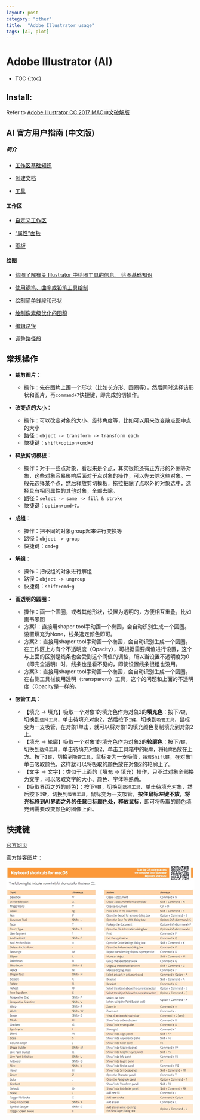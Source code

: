 ```yaml
---
layout: post
category: "other"
title:  "Adobe Illustrator usage"
tags: [AI, plot]
---
```


# Adobe Illustrator (AI)

- TOC
{:toc}


## Install:

Refer to [Adobe Illustrator CC 2017 MAC中文破解版](http://www.web3.xin/soft/53.html)

## AI 官方用户指南 (中文版)

##### 简介

* [工作区基础知识](https://helpx.adobe.com/cn/illustrator/using/workspace-basics.html) 

* [创建文档](https://helpx.adobe.com/cn/illustrator/using/create-documents.html)

* [工具](https://helpx.adobe.com/cn/illustrator/using/tools.html)

#### 工作区

* [自定义工作区](https://helpx.adobe.com/content/help/cn/zh-Hans/illustrator/using/customizing-workspace.html)

* [“属性”面板](https://helpx.adobe.com/content/help/cn/zh-Hans/illustrator/using/properties-panel.html)

* [画板](https://helpx.adobe.com/content/help/cn/zh-Hans/illustrator/using/using-multiple-artboards.html)

#### 绘图

* [绘图了解有关 Illustrator 中绘图工具的信息。
绘图基础知识](https://helpx.adobe.com/content/help/cn/zh-Hans/illustrator/using/drawing-basics.html)

* [使用钢笔、曲率或铅笔工具绘制](https://helpx.adobe.com/content/help/cn/zh-Hans/illustrator/using/drawing-pen-curvature-or-pencil.html)

* [绘制简单线段和形状](https://helpx.adobe.com/content/help/cn/zh-Hans/illustrator/using/drawing-simple-lines-shapes.html)

* [绘制像素级优化的图稿](https://helpx.adobe.com/content/help/cn/zh-Hans/illustrator/using/pixel-perfect.html)

* [编辑路径](https://helpx.adobe.com/content/help/cn/zh-Hans/illustrator/using/editing-paths.html)

* [调整路径段](https://helpx.adobe.com/content/help/cn/zh-Hans/illustrator/using/adjust-path-segments.html)


## 常规操作

* **裁剪图片**：
  - 操作：先在图片上画一个形状（比如长方形、圆圈等），然后同时选择该形状和图片，再`command+7`快捷键，即完成剪切操作。

* **改变点的大小**：
  - 操作：可以改变对象的大小、旋转角度等，比如可以用来改变散点图中点的大小
  - 路径：`object -> transform -> transform each`
  - 快捷键：`shift+option+cmd+d`
  
* **释放剪切模板**：
  - 操作：对于一些点对象，看起来是个点，其实很能还有正方形的外圈等对象，这些对象容易影响后面对于点对象的操作，可以先去除这些对象。一般先选择某个点，然后释放剪切模板，拖拉把除了点以外的对象选中，选择具有相同属性的其他对象，全部去除。
  - 路径：`select -> same -> fill & stroke`
  - 快捷键：`option+cmd+7`。
  
* **成组**：
  - 操作：把不同的对象group起来进行变换等
  - 路径：`object -> group`
  - 快捷键：`cmd+g`

* **解组**：
  - 操作：把成组的对象进行解组
  - 路径：`object -> ungroup`
  - 快捷键：`shift+cmd+g`

* **画透明的圆圈**：
  - 操作：画一个圆圈，或者其他形状，设置为透明的，方便相互重叠，比如画韦恩图
  - 方案1：直接用shaper tool手动画一个椭圆，会自动识别生成一个圆圈。设置填充为None，线条选定颜色即可。
  - 方案2：直接用shaper tool手动画一个椭圆，会自动识别生成一个圆圈。在工作区上方有个不透明度（Opacity），可根据需要阈值进行设置，这个与上面的区别是线条也会受到这个阈值的调控，所以当设置不透明度为0（即完全透明）时，线条也是看不见的，即使设置线条很粗也没用。
  - 方案3：直接用shaper tool手动画一个椭圆，会自动识别生成一个圆圈。在右侧工具栏使用透明（transparent）工具，这个的问题和上面的不透明度（Opacity是一样的。

* **吸管工具**：
  - 【填充 -> 填充】吸取一个对象1的填充色作为对象2的**填充色**：按下`V键`，切换到`选择工具`，单击待填充对象2，然后按下`I键`，切换到`吸管工具`，鼠标变为一支吸管，在对象1单击，就可以将对象1的填充颜色复制填充到对象2上。
  - 【填充 -> 轮廓】吸取一个对象1的填充色作为对象2的**轮廓色**：按下`V键`，切换到`选择工具`，单击待填充对象2，单击工具箱中的`轮廓`，将`轮廓色`放在上方。按下`I键`，切换到`吸管工具`，鼠标变为一支吸管，`按着Shift键`，在对象1单击吸取颜色，这样就可以将吸取的颜色放在对象2的轮廓上了。
  - 【文字 -> 文字】：类似于上面的【填充 -> 填充】操作，只不过对象全部换为文字，可以吸取文字的大小、颜色、字体等熟悉。
  - 【吸取界面之外的颜色】：按下`V键`，切换到`选择工具`，单击待填充对象，然后按下`I键`，切换到`吸管工具`，鼠标变为一支吸管，**按住鼠标左键不放，将光标移到AI界面之外的任意目标颜色处，释放鼠标**，即可将吸取的颜色填充到需要改变颜色的图像上面。

## 快捷键

[官方网页](https://helpx.adobe.com/illustrator/using/default-keyboard-shortcuts.html)

[官方博客](https://blogs.adobe.com/contentcorner/2017/03/17/illustrator-keyboard-shortcuts-a-cheat-sheet/)图片：

![](/assets/AI_cheatsheet.jpeg)